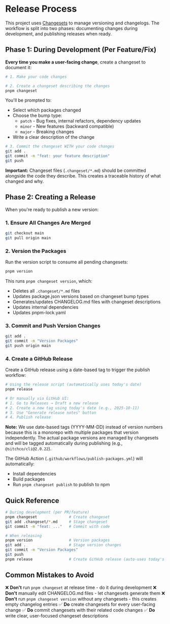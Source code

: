 # Release Process

This project uses [Changesets](https://github.com/changesets/changesets) to manage versioning and changelogs. The workflow is split into two phases: documenting changes during development, and publishing releases when ready.

## Phase 1: During Development (Per Feature/Fix)

**Every time you make a user-facing change**, create a changeset to document it:

```bash
# 1. Make your code changes

# 2. Create a changeset describing the changes
pnpm changeset
```

You'll be prompted to:
- Select which packages changed
- Choose the bump type:
  - `patch` - Bug fixes, internal refactors, dependency updates
  - `minor` - New features (backward compatible)
  - `major` - Breaking changes
- Write a clear description of the change

```bash
# 3. Commit the changeset WITH your code changes
git add .
git commit -m "feat: your feature description"
git push
```

**Important:** Changeset files (`.changeset/*.md`) should be committed alongside the code they describe. This creates a traceable history of what changed and why.

## Phase 2: Creating a Release

When you're ready to publish a new version:

### 1. Ensure All Changes Are Merged

```bash
git checkout main
git pull origin main
```

### 2. Version the Packages

Run the version script to consume all pending changesets:

```bash
pnpm version
```

This runs `pnpm changeset version`, which:
- Deletes all `.changeset/*.md` files
- Updates package.json versions based on changeset bump types
- Generates/updates CHANGELOG.md files with changeset descriptions
- Updates internal dependencies
- Updates pnpm-lock.yaml

### 3. Commit and Push Version Changes

```bash
git add .
git commit -m "Version Packages"
git push origin main
```

### 4. Create a GitHub Release

Create a GitHub release using a date-based tag to trigger the publish workflow:

```bash
# Using the release script (automatically uses today's date)
pnpm release

# Or manually via GitHub UI:
# 1. Go to Releases → Draft a new release
# 2. Create a new tag using today's date (e.g., 2025-10-11)
# 3. Use "Generate release notes" button
# 4. Publish release
```

**Note:** We use date-based tags (YYYY-MM-DD) instead of version numbers because this is a monorepo with multiple packages that version independently. The actual package versions are managed by changesets and will be tagged automatically during publishing (e.g., `@sitchco/cli@2.0.22`).

The GitHub Action (`.github/workflows/publish-packages.yml`) will automatically:
- Install dependencies
- Build packages
- Run `pnpm changeset publish` to publish to npm

## Quick Reference

```bash
# During development (per PR/feature)
pnpm changeset              # Create changeset
git add .changeset/*.md     # Stage changeset
git commit -m "feat: ..."   # Commit with code

# When releasing
pnpm version                # Version packages
git add .                   # Stage version changes
git commit -m "Version Packages"
git push
pnpm release                # Create GitHub release (auto-uses today's date)
```

## Common Mistakes to Avoid

❌ **Don't** run `pnpm changeset` at release time - do it during development
❌ **Don't** manually edit CHANGELOG.md files - let changesets generate them
❌ **Don't** run `pnpm changeset version` without any changesets - this creates empty changelog entries
✅ **Do** create changesets for every user-facing change
✅ **Do** commit changesets with their related code changes
✅ **Do** write clear, user-focused changeset descriptions
